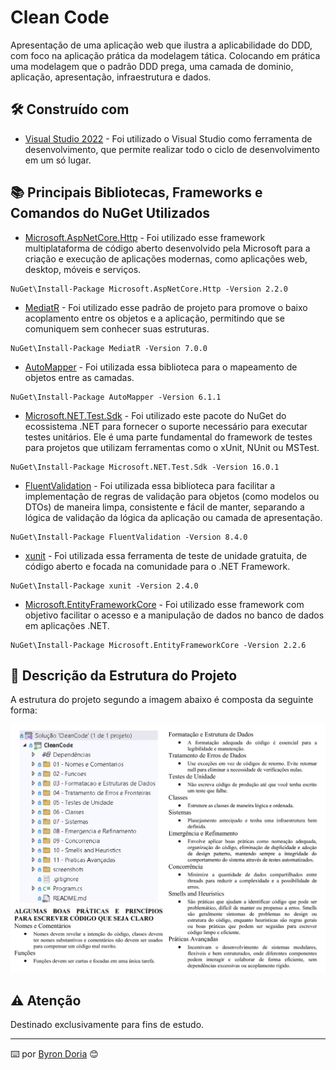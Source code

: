 # Clean Code

Apresentação de uma aplicação web que ilustra a aplicabilidade do DDD, com foco na aplicação prática da modelagem tática. Colocando em prática uma modelagem que o padrão DDD prega, uma camada de dominio, aplicação, apresentação, infraestrutura e dados.

## 🛠️ Construído com 

* [Visual Studio 2022](https://learn.microsoft.com/pt-br/visualstudio/windows/?view=vs-2022) - Foi utilizado o Visual Studio como ferramenta de desenvolvimento, que permite realizar todo o ciclo de desenvolvimento em um só lugar.

## 📚 Principais Bibliotecas, Frameworks e Comandos do NuGet Utilizados

* [Microsoft.AspNetCore.Http](https://learn.microsoft.com/pt-br/dotnet/core/whats-new/dotnet-core-2-2) - Foi utilizado esse framework multiplataforma de código aberto desenvolvido pela Microsoft para a criação e execução de aplicações modernas, como aplicações web, desktop, móveis e serviços.
```
NuGet\Install-Package Microsoft.AspNetCore.Http -Version 2.2.0
```
* [MediatR](https://medium.com/tableless/mediatr-com-asp-net-core-7b98ba0ca640) - Foi utilizado esse padrão de projeto para promove o baixo acoplamento entre os objetos e a aplicação, permitindo que se comuniquem sem conhecer suas estruturas.
```
NuGet\Install-Package MediatR -Version 7.0.0 
```
* [AutoMapper](https://automapper.org/) - Foi utilizada essa biblioteca para o mapeamento de objetos entre as camadas.
```
NuGet\Install-Package AutoMapper -Version 6.1.1
```
* [Microsoft.NET.Test.Sdk](https://automapper.org/) - Foi utilizado este pacote do NuGet do ecossistema .NET para fornecer o suporte necessário para executar testes unitários. Ele é uma parte fundamental do framework de testes para projetos que utilizam ferramentas como o xUnit, NUnit ou MSTest.
```
NuGet\Install-Package Microsoft.NET.Test.Sdk -Version 16.0.1
```
* [FluentValidation](https://docs.fluentvalidation.net/en/latest/) - Foi utilizada essa biblioteca para facilitar a implementação de regras de validação para objetos (como modelos ou DTOs) de maneira limpa, consistente e fácil de manter, separando a lógica de validação da lógica da aplicação ou camada de apresentação.
```
NuGet\Install-Package FluentValidation -Version 8.4.0
```
* [xunit](https://xunit.net/) - Foi utilizada essa ferramenta de teste de unidade gratuita, de código aberto e focada na comunidade para o .NET Framework.
```
NuGet\Install-Package xunit -Version 2.4.0
```
* [Microsoft.EntityFrameworkCore](https://learn.microsoft.com/pt-br/ef/core/get-started/overview/install) - Foi utilizado esse framework com objetivo facilitar o acesso e a manipulação de dados no banco de dados em aplicações .NET.
```
NuGet\Install-Package Microsoft.EntityFrameworkCore -Version 2.2.6
```
## 🚧 Descrição da Estrutura do Projeto

A estrutura do projeto segundo a imagem abaixo é composta da seguinte forma:

![EstruturaDoProjeto](screenshots/estrutura.PNG)

## ⚠️ Atenção

Destinado exclusivamente para fins de estudo.

---
⌨️ por [Byron Doria](https://gist.github.com/lohhans) 😊
